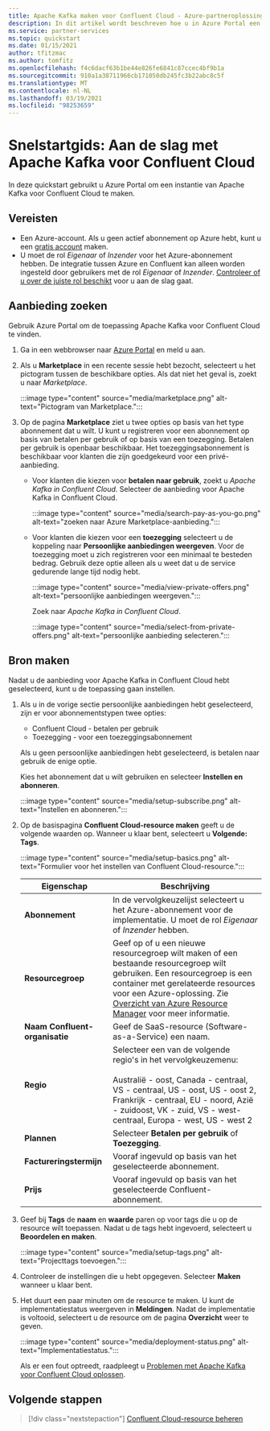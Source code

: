 ```yaml
---
title: Apache Kafka maken voor Confluent Cloud - Azure-partneroplossingen
description: In dit artikel wordt beschreven hoe u in Azure Portal een instantie van Apache Kafka voor Confluent Cloud maakt.
ms.service: partner-services
ms.topic: quickstart
ms.date: 01/15/2021
author: tfitzmac
ms.author: tomfitz
ms.openlocfilehash: f4c6dacf63b1be44e826fe6841c87ccec4bf9b1a
ms.sourcegitcommit: 910a1a38711966cb171050db245fc3b22abc8c5f
ms.translationtype: MT
ms.contentlocale: nl-NL
ms.lasthandoff: 03/19/2021
ms.locfileid: "98253659"
---
```

# <a name="quickstart-get-started-with-apache-kafka-for-confluent-cloud"></a>Snelstartgids: Aan de slag met Apache Kafka voor Confluent Cloud

In deze quickstart gebruikt u Azure Portal om een instantie van Apache Kafka voor Confluent Cloud te maken.

## <a name="prerequisites"></a>Vereisten

- Een Azure-account. Als u geen actief abonnement op Azure hebt, kunt u een [gratis account](https://azure.microsoft.com/free/) maken.
- U moet de rol _Eigenaar_ of _Inzender_ voor het Azure-abonnement hebben. De integratie tussen Azure en Confluent kan alleen worden ingesteld door gebruikers met de rol _Eigenaar_ of _Inzender_. [Controleer of u over de juiste rol beschikt](../../role-based-access-control/check-access.md) voor u aan de slag gaat.

## <a name="find-offer"></a>Aanbieding zoeken

Gebruik Azure Portal om de toepassing Apache Kafka voor Confluent Cloud te vinden.

1. Ga in een webbrowser naar [Azure Portal](https://portal.azure.com/) en meld u aan.

1. Als u **Marketplace** in een recente sessie hebt bezocht, selecteert u het pictogram tussen de beschikbare opties. Als dat niet het geval is, zoekt u naar _Marketplace_.

    :::image type="content" source="media/marketplace.png" alt-text="Pictogram van Marketplace.":::

1. Op de pagina **Marketplace** ziet u twee opties op basis van het type abonnement dat u wilt. U kunt u registreren voor een abonnement op basis van betalen per gebruik of op basis van een toezegging. Betalen per gebruik is openbaar beschikbaar. Het toezeggingsabonnement is beschikbaar voor klanten die zijn goedgekeurd voor een privé-aanbieding.

   - Voor klanten die kiezen voor **betalen naar gebruik**, zoekt u _Apache Kafka in Confluent Cloud_. Selecteer de aanbieding voor Apache Kafka in Confluent Cloud.

     :::image type="content" source="media/search-pay-as-you-go.png" alt-text="zoeken naar Azure Marketplace-aanbieding.":::

   - Voor klanten die kiezen voor een **toezegging** selecteert u de koppeling naar **Persoonlijke aanbiedingen weergeven**. Voor de toezegging moet u zich registreren voor een minimaal te besteden bedrag. Gebruik deze optie alleen als u weet dat u de service gedurende lange tijd nodig hebt.

     :::image type="content" source="media/view-private-offers.png" alt-text="persoonlijke aanbiedingen weergeven.":::

     Zoek naar _Apache Kafka in Confluent Cloud_.

     :::image type="content" source="media/select-from-private-offers.png" alt-text="persoonlijke aanbieding selecteren.":::

## <a name="create-resource"></a>Bron maken

Nadat u de aanbieding voor Apache Kafka in Confluent Cloud hebt geselecteerd, kunt u de toepassing gaan instellen.

1. Als u in de vorige sectie persoonlijke aanbiedingen hebt geselecteerd, zijn er voor abonnementstypen twee opties:

    - Confluent Cloud - betalen per gebruik
    - Toezegging - voor een toezeggingsabonnement

   Als u geen persoonlijke aanbiedingen hebt geselecteerd, is betalen naar gebruik de enige optie.

   Kies het abonnement dat u wilt gebruiken en selecteer **Instellen en abonneren**.

    :::image type="content" source="media/setup-subscribe.png" alt-text="Instellen en abonneren.":::

1. Op de basispagina **Confluent Cloud-resource maken** geeft u de volgende waarden op. Wanneer u klaar bent, selecteert u **Volgende: Tags**.

    :::image type="content" source="media/setup-basics.png" alt-text="Formulier voor het instellen van Confluent Cloud-resource.":::

    | Eigenschap | Beschrijving |
    | ---- | ---- |
    | **Abonnement** | In de vervolgkeuzelijst selecteert u het Azure-abonnement voor de implementatie. U moet de rol _Eigenaar_ of _Inzender_ hebben. |
    | **Resourcegroep** | Geef op of u een nieuwe resourcegroep wilt maken of een bestaande resourcegroep wilt gebruiken. Een resourcegroep is een container met gerelateerde resources voor een Azure-oplossing. Zie [Overzicht van Azure Resource Manager](../../azure-resource-manager/management/overview.md) voor meer informatie. |
    | **Naam Confluent-organisatie** | Geef de SaaS-resource (Software-as-a-Service) een naam. |
    | **Regio** | Selecteer een van de volgende regio's in het vervolgkeuzemenu: <br/><br/> Australië - oost, Canada - centraal, VS - centraal, US - oost, US - oost 2, Frankrijk - centraal, EU - noord, Azië - zuidoost, VK - zuid, VS - west-centraal, Europa - west, US - west 2 |
    | **Plannen** | Selecteer **Betalen per gebruik** of **Toezegging**. |
    | **Factureringstermijn** | Vooraf ingevuld op basis van het geselecteerde abonnement. |
    | **Prijs** | Vooraf ingevuld op basis van het geselecteerde Confluent-abonnement. |

1. Geef bij **Tags** de **naam** en **waarde** paren op voor tags die u op de resource wilt toepassen. Nadat u de tags hebt ingevoerd, selecteert u **Beoordelen en maken**.

    :::image type="content" source="media/setup-tags.png" alt-text="Projecttags toevoegen.":::

1. Controleer de instellingen die u hebt opgegeven. Selecteer **Maken** wanneer u klaar bent.

1. Het duurt een paar minuten om de resource te maken. U kunt de implementatiestatus weergeven in **Meldingen**. Nadat de implementatie is voltooid, selecteert u de resource om de pagina **Overzicht** weer te geven.

    :::image type="content" source="media/deployment-status.png" alt-text="Implementatiestatus.":::

   Als er een fout optreedt, raadpleegt u [Problemen met Apache Kafka voor Confluent Cloud oplossen](troubleshoot.md).

## <a name="next-steps"></a>Volgende stappen

> [!div class="nextstepaction"]
> [Confluent Cloud-resource beheren](manage.md)
